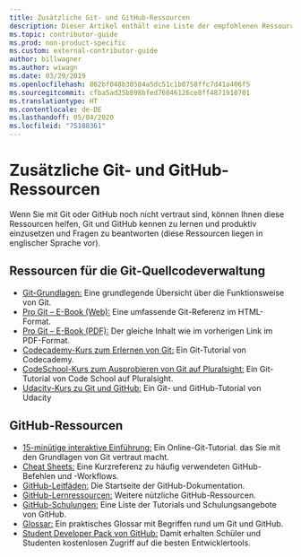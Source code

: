 ```yaml
---
title: Zusätzliche Git- und GitHub-Ressourcen
description: Dieser Artikel enthält eine Liste der empfohlenen Ressourcen für Git und GitHub, mit denen Sie sich optimal auf die Mitwirkung an docs.microsoft.com vorbereiten können.
ms.topic: contributor-guide
ms.prod: non-product-specific
ms.custom: external-contributor-guide
author: billwagner
ms.author: wiwagn
ms.date: 03/29/2019
ms.openlocfilehash: 862bf048b30584a5dc51c1b0758ffc7d41a406f5
ms.sourcegitcommit: cfba5ad25b898bfed76046126ce8ff4871910701
ms.translationtype: HT
ms.contentlocale: de-DE
ms.lasthandoff: 05/04/2020
ms.locfileid: "75188361"
---
```

# <a name="additional-git-and-github-resources"></a>Zusätzliche Git- und GitHub-Ressourcen

Wenn Sie mit Git oder GitHub noch nicht vertraut sind, können Ihnen diese Ressourcen helfen, Git und GitHub kennen zu lernen und produktiv einzusetzen und Fragen zu beantworten (diese Ressourcen liegen in englischer Sprache vor).

## <a name="git-source-control-resources"></a>Ressourcen für die Git-Quellcodeverwaltung

- [Git-Grundlagen:](https://go.microsoft.com/fwlink/?linkid=853939) Eine grundlegende Übersicht über die Funktionsweise von Git.
- [Pro Git – E-Book (Web):](https://go.microsoft.com/fwlink/?linkid=853940) Eine umfassende Git-Referenz im HTML-Format.
- [Pro Git – E-Book (PDF):](https://progit2.s3.amazonaws.com/en/2016-03-22-f3531/progit-en.1084.pdf) Der gleiche Inhalt wie im vorherigen Link im PDF-Format.
- [Codecademy-Kurs zum Erlernen von Git:](https://www.codecademy.com/learn/learn-git) Ein Git-Tutorial von Codecademy.
- [CodeSchool-Kurs zum Ausprobieren von Git auf Pluralsight:](https://www.pluralsight.com/courses/code-school-git-real) Ein Git-Tutorial von Code School auf Pluralsight.
- [Udacity-Kurs zu Git und GitHub:](https://www.udacity.com/course/how-to-use-git-and-github--ud775) Ein Git- und GitHub-Tutorial von Udacity

## <a name="github-resources"></a>GitHub-Ressourcen

- [15-minütige interaktive Einführung:](https://try.github.io/) Ein Online-Git-Tutorial. das Sie mit den Grundlagen von Git vertraut macht.
- [Cheat Sheets:](https://go.microsoft.com/fwlink/?linkid=853941) Eine Kurzreferenz zu häufig verwendeten GitHub-Befehlen und -Workflows.
- [GitHub-Leitfäden:](https://guides.github.com/) Die Startseite der GitHub-Dokumentation.
- [GitHub-Lernressourcen:](https://help.github.com/articles/git-and-github-learning-resources/) Weitere nützliche GitHub-Ressourcen.
- [GitHub-Schulungen:](https://services.github.com/training/) Eine Liste der Tutorials und Schulungsangebote von GitHub.
- [Glossar:](https://help.github.com/articles/github-glossary) Ein praktisches Glossar mit Begriffen rund um Git und GitHub.
- [Student Developer Pack von GitHub:](https://education.github.com/pack) Damit erhalten Schüler und Studenten kostenlosen Zugriff auf die besten Entwicklertools.
